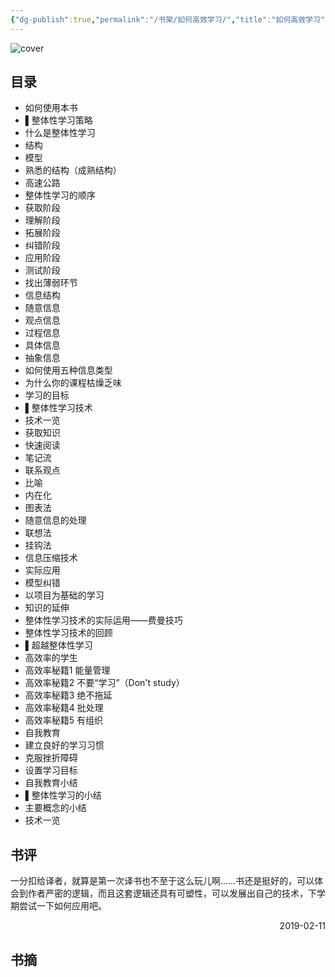 ```yaml
---
{"dg-publish":true,"permalink":"/书架/如何高效学习/","title":"如何高效学习"}
---
```



![cover](https://s2.loli.net/2025/10/10/Xek1tcsHdCLMhSP.png)

## 目录


  - 如何使用本书
  - ▌整体性学习策略
  - 什么是整体性学习
  - 结构
  - 模型
  - 熟悉的结构（成熟结构）
  - 高速公路
  - 整体性学习的顺序
  - 获取阶段
  - 理解阶段
  - 拓展阶段
  - 纠错阶段
  - 应用阶段
  - 测试阶段
  - 找出薄弱环节
  - 信息结构
  - 随意信息
  - 观点信息
  - 过程信息
  - 具体信息
  - 抽象信息
  - 如何使用五种信息类型
  - 为什么你的课程枯燥乏味
  - 学习的目标
  - ▌整体性学习技术
  - 技术一览
  - 获取知识
  - 快速阅读
  - 笔记流
  - 联系观点
  - 比喻
  - 内在化
  - 图表法
  - 随意信息的处理
  - 联想法
  - 挂钩法
  - 信息压缩技术
  - 实际应用
  - 模型纠错
  - 以项目为基础的学习
  - 知识的延伸
  - 整体性学习技术的实际运用——费曼技巧
  - 整体性学习技术的回顾
  - ▌超越整体性学习
  - 高效率的学生
  - 高效率秘籍1 能量管理
  - 高效率秘籍2 不要“学习”（Don't study）
  - 高效率秘籍3 绝不拖延
  - 高效率秘籍4 批处理
  - 高效率秘籍5 有组织
  - 自我教育
  - 建立良好的学习习惯
  - 克服挫折障碍
  - 设置学习目标
  - 自我教育小结
  - ▌整体性学习的小结
  - 主要概念的小结
  - 技术一览

## 书评

一分扣给译者，就算是第一次译书也不至于这么玩儿啊……书还是挺好的，可以体会到作者严密的逻辑，而且这套逻辑还具有可塑性，可以发展出自己的技术，下学期尝试一下如何应用吧。

<p align="right">2019-02-11</p>

## 书摘